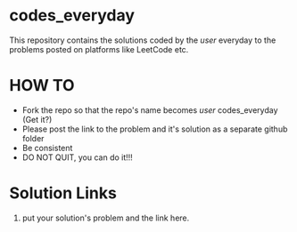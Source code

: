 # codes_everyday
This repository contains the solutions coded by the _user_ everyday to the problems posted on platforms like LeetCode etc.

# HOW TO
- Fork the repo so that the repo's name becomes _user_ codes_everyday (Get it?)
- Please post the link to the problem and it's solution as a separate github folder
- Be consistent
- DO NOT QUIT, you can do it!!!
 
 # Solution Links
 1. put your solution's problem and the link here.
